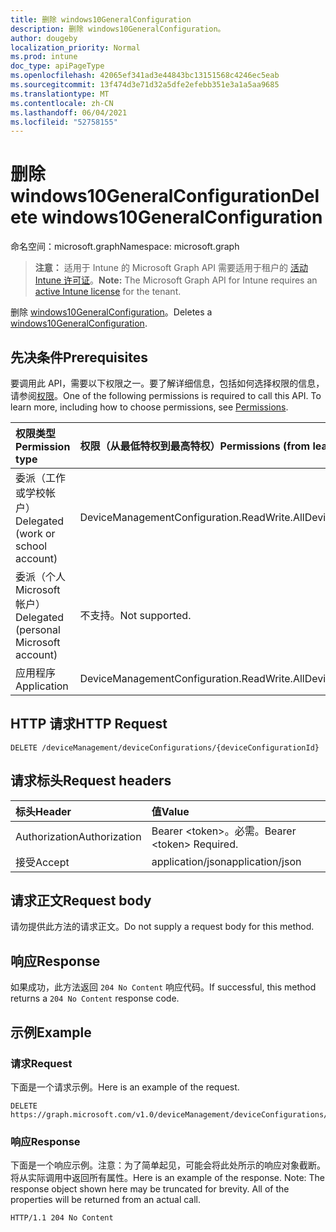 ```yaml
---
title: 删除 windows10GeneralConfiguration
description: 删除 windows10GeneralConfiguration。
author: dougeby
localization_priority: Normal
ms.prod: intune
doc_type: apiPageType
ms.openlocfilehash: 42065ef341ad3e44843bc13151568c4246ec5eab
ms.sourcegitcommit: 13f474d3e71d32a5dfe2efebb351e3a1a5aa9685
ms.translationtype: MT
ms.contentlocale: zh-CN
ms.lasthandoff: 06/04/2021
ms.locfileid: "52758155"
---
```

# <a name="delete-windows10generalconfiguration"></a><span data-ttu-id="901a2-103">删除 windows10GeneralConfiguration</span><span class="sxs-lookup"><span data-stu-id="901a2-103">Delete windows10GeneralConfiguration</span></span>

<span data-ttu-id="901a2-104">命名空间：microsoft.graph</span><span class="sxs-lookup"><span data-stu-id="901a2-104">Namespace: microsoft.graph</span></span>

> <span data-ttu-id="901a2-105">**注意：** 适用于 Intune 的 Microsoft Graph API 需要适用于租户的 [活动 Intune 许可证](https://go.microsoft.com/fwlink/?linkid=839381)。</span><span class="sxs-lookup"><span data-stu-id="901a2-105">**Note:** The Microsoft Graph API for Intune requires an [active Intune license](https://go.microsoft.com/fwlink/?linkid=839381) for the tenant.</span></span>

<span data-ttu-id="901a2-106">删除 [windows10GeneralConfiguration](../resources/intune-deviceconfig-windows10generalconfiguration.md)。</span><span class="sxs-lookup"><span data-stu-id="901a2-106">Deletes a [windows10GeneralConfiguration](../resources/intune-deviceconfig-windows10generalconfiguration.md).</span></span>

## <a name="prerequisites"></a><span data-ttu-id="901a2-107">先决条件</span><span class="sxs-lookup"><span data-stu-id="901a2-107">Prerequisites</span></span>
<span data-ttu-id="901a2-p101">要调用此 API，需要以下权限之一。要了解详细信息，包括如何选择权限的信息，请参阅[权限](/graph/permissions-reference)。</span><span class="sxs-lookup"><span data-stu-id="901a2-p101">One of the following permissions is required to call this API. To learn more, including how to choose permissions, see [Permissions](/graph/permissions-reference).</span></span>

|<span data-ttu-id="901a2-110">权限类型</span><span class="sxs-lookup"><span data-stu-id="901a2-110">Permission type</span></span>|<span data-ttu-id="901a2-111">权限（从最低特权到最高特权）</span><span class="sxs-lookup"><span data-stu-id="901a2-111">Permissions (from least to most privileged)</span></span>|
|:---|:---|
|<span data-ttu-id="901a2-112">委派（工作或学校帐户）</span><span class="sxs-lookup"><span data-stu-id="901a2-112">Delegated (work or school account)</span></span>|<span data-ttu-id="901a2-113">DeviceManagementConfiguration.ReadWrite.All</span><span class="sxs-lookup"><span data-stu-id="901a2-113">DeviceManagementConfiguration.ReadWrite.All</span></span>|
|<span data-ttu-id="901a2-114">委派（个人 Microsoft 帐户）</span><span class="sxs-lookup"><span data-stu-id="901a2-114">Delegated (personal Microsoft account)</span></span>|<span data-ttu-id="901a2-115">不支持。</span><span class="sxs-lookup"><span data-stu-id="901a2-115">Not supported.</span></span>|
|<span data-ttu-id="901a2-116">应用程序</span><span class="sxs-lookup"><span data-stu-id="901a2-116">Application</span></span>|<span data-ttu-id="901a2-117">DeviceManagementConfiguration.ReadWrite.All</span><span class="sxs-lookup"><span data-stu-id="901a2-117">DeviceManagementConfiguration.ReadWrite.All</span></span>|

## <a name="http-request"></a><span data-ttu-id="901a2-118">HTTP 请求</span><span class="sxs-lookup"><span data-stu-id="901a2-118">HTTP Request</span></span>
<!-- {
  "blockType": "ignored"
}
-->
``` http
DELETE /deviceManagement/deviceConfigurations/{deviceConfigurationId}
```

## <a name="request-headers"></a><span data-ttu-id="901a2-119">请求标头</span><span class="sxs-lookup"><span data-stu-id="901a2-119">Request headers</span></span>
|<span data-ttu-id="901a2-120">标头</span><span class="sxs-lookup"><span data-stu-id="901a2-120">Header</span></span>|<span data-ttu-id="901a2-121">值</span><span class="sxs-lookup"><span data-stu-id="901a2-121">Value</span></span>|
|:---|:---|
|<span data-ttu-id="901a2-122">Authorization</span><span class="sxs-lookup"><span data-stu-id="901a2-122">Authorization</span></span>|<span data-ttu-id="901a2-123">Bearer &lt;token&gt;。必需。</span><span class="sxs-lookup"><span data-stu-id="901a2-123">Bearer &lt;token&gt; Required.</span></span>|
|<span data-ttu-id="901a2-124">接受</span><span class="sxs-lookup"><span data-stu-id="901a2-124">Accept</span></span>|<span data-ttu-id="901a2-125">application/json</span><span class="sxs-lookup"><span data-stu-id="901a2-125">application/json</span></span>|

## <a name="request-body"></a><span data-ttu-id="901a2-126">请求正文</span><span class="sxs-lookup"><span data-stu-id="901a2-126">Request body</span></span>
<span data-ttu-id="901a2-127">请勿提供此方法的请求正文。</span><span class="sxs-lookup"><span data-stu-id="901a2-127">Do not supply a request body for this method.</span></span>

## <a name="response"></a><span data-ttu-id="901a2-128">响应</span><span class="sxs-lookup"><span data-stu-id="901a2-128">Response</span></span>
<span data-ttu-id="901a2-129">如果成功，此方法返回 `204 No Content` 响应代码。</span><span class="sxs-lookup"><span data-stu-id="901a2-129">If successful, this method returns a `204 No Content` response code.</span></span>

## <a name="example"></a><span data-ttu-id="901a2-130">示例</span><span class="sxs-lookup"><span data-stu-id="901a2-130">Example</span></span>

### <a name="request"></a><span data-ttu-id="901a2-131">请求</span><span class="sxs-lookup"><span data-stu-id="901a2-131">Request</span></span>
<span data-ttu-id="901a2-132">下面是一个请求示例。</span><span class="sxs-lookup"><span data-stu-id="901a2-132">Here is an example of the request.</span></span>
``` http
DELETE https://graph.microsoft.com/v1.0/deviceManagement/deviceConfigurations/{deviceConfigurationId}
```

### <a name="response"></a><span data-ttu-id="901a2-133">响应</span><span class="sxs-lookup"><span data-stu-id="901a2-133">Response</span></span>
<span data-ttu-id="901a2-p102">下面是一个响应示例。注意：为了简单起见，可能会将此处所示的响应对象截断。将从实际调用中返回所有属性。</span><span class="sxs-lookup"><span data-stu-id="901a2-p102">Here is an example of the response. Note: The response object shown here may be truncated for brevity. All of the properties will be returned from an actual call.</span></span>
``` http
HTTP/1.1 204 No Content
```




